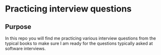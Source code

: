 # Practicing interview questions

## Purpose

In this repo you will find me practicing various interview questions
from the typical books to make sure I am ready for the questions typically
asked at software interviews.
